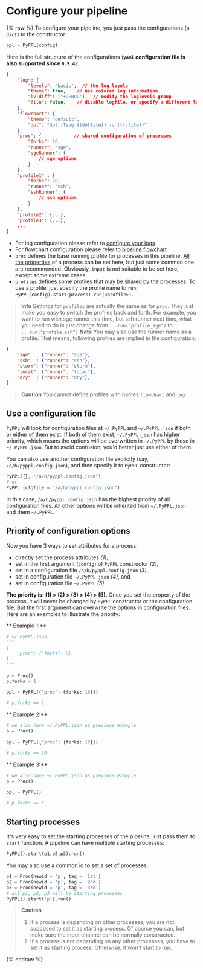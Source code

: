 # Configure your pipeline
<!-- toc -->

{% raw %}
To configure your pipeline, you just pass the configurations (a `dict`) to the constructor:
```python
ppl = PyPPL(config)
```
Here is the full structure of the configurations (**`yaml` configuration file is also supported since `0.9.4`**):
```json
{
    "log": {
        "levels": "basic",  // the log levels
        "theme": true,    // use colored log information
        "lvldiff": ["+DEBUG"],  // modify the loglevels group
        "file": false,    // disable logfile, or specify a different logfile
    },
    "flowchart": {
        "theme": "default",
        "dot": "dot -Tsvg {{dotfile}} -o {{fcfile}}"
    },
    "proc": {            // shared configuration of processes
        "forks": 10,
        "runner": "sge",
        "sgeRunner": {
            // sge options
        }
    },
    "profile1" : {
        "forks": 20,
        "runner": "ssh",
        "sshRunner": {
            // ssh options
        }
    },
    "profile2": {...},
    "profile3": {...},
    ...
}
```
- For log configuration please refer to [configure your logs][3]
- For flowchart configuration please refer to [pipeline flowchart][4]
- `proc` defines the base running profile for processes in this pipeline. [All the properties][2] of a process can be set here, but just some common one are recommended. Obviously, `input` is not suitable to be set here, except some extreme cases.
- `profiles` defines some profiles that may be shared by the processes. To use a profile, just specify the profile name to `run`: `PyPPL(config).start(process).run(<profile>)`.

> **Info** Settings for `profiles` are actually the same as for `proc`. They just make you easy to switch the profiles back and forth. For example, you want to run with sge runner this time, but ssh runner next time, what you need to do is just change from `...run("profile_sge")` to `...run("profile_ssh")`
> **Note** You may also use the runner name as a profile. That means, following profiles are implied in the configuration:
```json
{
    "sge"  : {"runner": "sge"},
    "ssh"  : {"runner": "ssh"},
    "slurm": {"runner": "slurm"},
    "local": {"runner": "local"},
    "dry"  : {"runner": "dry"},
}
```
> **Caution** You cannot define profiles with names `flowchart` and `log`

## Use a configuration file
`PyPPL` will look for configuration files at `~/.PyPPL` and `~/.PyPPL.json` if both or either of them exist. If both of them exist, `~/.PyPPL.json` has higher priority, which means the options will be overwritten in `~/.PyPPL` by those in `~/.PyPPL.json`. But to avoid confusion, you'd better just use either of them.

You can also use another configuration file explictly (say, `/a/b/pyppl.config.json`), and then specify it to `PyPPL` constructor:
```python
PyPPL({}, "/a/b/pyppl.config.json")
# or 
PyPPL (cfgfile = "/a/b/pyppl.config.json")
```
In this case, `/a/b/pyppl.config.json` has the highest priority of all configuration files.
All other options will be inherited from `~/.PyPPL.json` and them `~/.PyPPL`.

## Priority of configuration options
Now you have 3 ways to set attributes for a process: 
- directly set the process attributes _(1)_, 
- set in the first argument (`config`) of `PyPPL` constructor _(2)_, 
- set in a configuration file `/a/b/pyppl.config.json` _(3)_,
- set in configuration file `~/.PyPPL.json` _(4)_, and
- set in configuration file `~/.PyPPL` _(5)_

**The priority is: (1) > (2) > (3) > (4) > (5).**
Once you set the property of the process, it will never be changed by `PyPPL` constructor or the configuration file. But the first argument can overwrite the options in configuration files.
Here are an examples to illustrate the priority:

** Example 1:**
```python
# ~/.PyPPL.json
"""
{
    "proc": {"forks": 5}
}
"""

p = Proc()
p.forks = 1

ppl = PyPPL({"proc": {forks: 10}})

# p.forks == 1
```
** Example 2:**
```python
# we also have ~/.PyPPL.json as previous example
p = Proc()

ppl = PyPPL({"proc": {forks: 10}})

# p.forks == 10
```
** Example 3:**
```python
# we also have ~/.PyPPL.json as previous example
p = Proc()

ppl = PyPPL()

# p.forks == 5
```

## Starting processes
It's very easy to set the starting processes of the pipeline, just pass them to `start` function. A pipeline can have multiple starting processes:
```python
PyPPL().start(p1,p2,p3).run()
```
You may also use a common id to set a set of processes:
```python
p1 = Proc(newid = 'p', tag = '1st')
p2 = Proc(newid = 'p', tag = '2nd')
p3 = Proc(newid = 'p', tag = '3rd')
# all p1, p2, p3 will be starting processes
PyPPL().start('p').run()
```
> **Caution** 
> 1. If a process is depending on other processes, you are not supposed to set it as starting process. Of course you can, but make sure the input channel can be normally constructed.
> 2. If a process is not depending on any other processes, you have to set it as starting process. Otherwise, it won't start to run.

[1]: https://docs.python.org/2/library/logging.html#logging-levels
[2]: https://pwwang.gitbooks.io/pyppl/content/set-other-properties-of-a-process.html
[3]: https://pwwang.gitbooks.io/pyppl/configure-your-logs.html
[4]: https://pwwang.gitbooks.io/pyppl/draw-flowchart-of-a-pipeline.html
{% endraw %}



